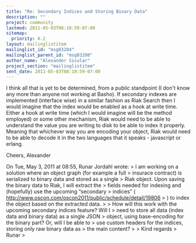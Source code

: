 ```yaml
---
title: "Re: Secondary Indices and Storing Binary Data"
description: ""
project: community
lastmod: 2011-05-03T08:18:59-07:00
sitemap:
  priority: 0.2
layout: mailinglistitem
mailinglist_id: "msg03204"
mailinglist_parent_id: "msg03200"
author_name: "Alexander Sicular"
project_section: "mailinglistitem"
sent_date: 2011-05-03T08:18:59-07:00
---
```



I think all that is yet to be determined, from a public standpoint (I
don't know any more than anyone not working at Basho). If secondary
indexes are implemented (interface wise) in a similar fashion as Riak
Search then I would imagine that the index would be enabled as a hook
at write time. Either a hook at write time (which I would imagine will
be the method employed) or some other mechanism, Riak would need to be
able to understand the value you are writing to disk to be able to
index it properly. Meaning that whichever way you are encoding your
object, Riak would need to be able to decode it in the two languages
that it speaks - javascript or erlang.

Cheers,
Alexander

On Tue, May 3, 2011 at 08:55, Runar Jordahl  wrote:
&gt; I am working on a solution where an object graph (for example a full
&gt; insurace contract) is serialized to binary data and stored as a single
&gt; Riak object. Upon saving the binary data to Riak, I will extract the
&gt; fields needed for indexing and (hopefully) use the upcoming “secondary
&gt; indices” ( http://www.oscon.com/oscon2011/public/schedule/detail/19806
&gt; ) to index the object based on the extracted data.
&gt;
&gt; How will this work with the upcoming secondary indices feature? Will I
&gt; need to store all data (index data and binary data) as a single JSON
&gt; object, using base-encoding for the binary part? Or, will I be able to
&gt; use custom headers for the indices, storing only raw binary data as
&gt; the main content?
&gt;
&gt; Kind regards
&gt; Runar
&gt;
